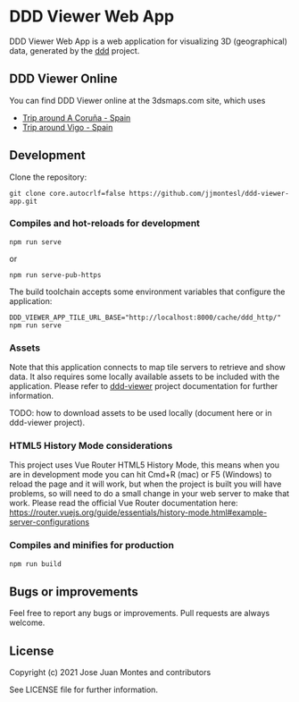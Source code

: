 # DDD Viewer Web App

DDD Viewer Web App is a web application for visualizing 3D (geographical) data, generated by the
[ddd](https://github.com/jjmontesl/ddd) project.

## DDD Viewer Online

You can find DDD Viewer online at the 3dsmaps.com site, which uses 

- [Trip around A Coruña - Spain](https://3dsmaps.com/play/?u=/trips/acoruna-menhires.json&sb=@dynamic&@43.3861094,-8.4069793,84a,35y,127.1h,94.38t)
- [Trip around Vigo - Spain](https://3dsmaps.com/play/?u=/trips/vigo-castro.json&@42.2317848,-8.7279656,131a,35y,28.9h,51.29t)


## Development

Clone the repository:

    git clone core.autocrlf=false https://github.com/jjmontesl/ddd-viewer-app.git

### Compiles and hot-reloads for development

    npm run serve

or

    npm run serve-pub-https

The build toolchain accepts some environment variables that configure the application:

    DDD_VIEWER_APP_TILE_URL_BASE="http://localhost:8000/cache/ddd_http/" npm run serve

### Assets

Note that this application connects to map tile servers to retrieve and show data. It also requires
some locally available assets to be included with the application. Please refer to 
[ddd-viewer](https://github.com/jjmontesl/ddd-viewer) project documentation for further information.

TODO: how to download assets to be used locally (document here or in ddd-viewer project).


### HTML5 History Mode considerations

This project uses Vue Router HTML5 History Mode, this means when you are in development mode you can hit Cmd+R (mac) or F5 (Windows) to reload the page and it will work, but when the project is built you will have problems, so will need to do a small change in your web server to make that work. Please read the official Vue Router documentation here: <https://router.vuejs.org/guide/essentials/history-mode.html#example-server-configurations>


### Compiles and minifies for production

```bash
npm run build
```

## Bugs or improvements

Feel free to report any bugs or improvements. Pull requests are always welcome.


## License

Copyright (c) 2021 Jose Juan Montes and contributors

See LICENSE file for further information.



